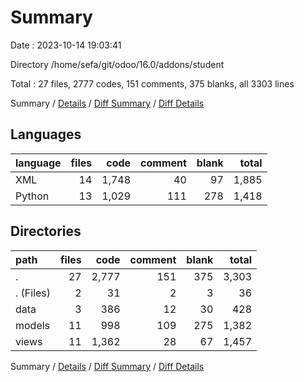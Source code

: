 # Summary

Date : 2023-10-14 19:03:41

Directory /home/sefa/git/odoo/16.0/addons/student

Total : 27 files,  2777 codes, 151 comments, 375 blanks, all 3303 lines

Summary / [Details](details.md) / [Diff Summary](diff.md) / [Diff Details](diff-details.md)

## Languages
| language | files | code | comment | blank | total |
| :--- | ---: | ---: | ---: | ---: | ---: |
| XML | 14 | 1,748 | 40 | 97 | 1,885 |
| Python | 13 | 1,029 | 111 | 278 | 1,418 |

## Directories
| path | files | code | comment | blank | total |
| :--- | ---: | ---: | ---: | ---: | ---: |
| . | 27 | 2,777 | 151 | 375 | 3,303 |
| . (Files) | 2 | 31 | 2 | 3 | 36 |
| data | 3 | 386 | 12 | 30 | 428 |
| models | 11 | 998 | 109 | 275 | 1,382 |
| views | 11 | 1,362 | 28 | 67 | 1,457 |

Summary / [Details](details.md) / [Diff Summary](diff.md) / [Diff Details](diff-details.md)